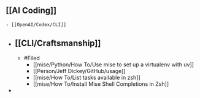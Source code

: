 ## [[AI Coding]]
	- [[OpenAI/Codex/CLI]]
- ## [[CLI/Craftsmanship]]
	- #Filed
		- [[mise/Python/How To/Use mise to set up a virtualenv with uv]]
		- [[Person/Jeff Dickey/GitHub/usage]]
		- [[mise/How To/List tasks available in zsh]]
		- [[mise/How To/Install Mise Shell Completions in Zsh]]
-